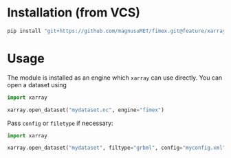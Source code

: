 # Installation (from VCS)

```sh
pip install "git+https://github.com/magnusuMET/fimex.git@feature/xarray#subdirectory=modules/xarray"
```

# Usage

The module is installed as an engine which `xarray` can use directly. You can open a dataset using
```python
import xarray

xarray.open_dataset("mydataset.nc", engine="fimex")
```

Pass `config` or `filetype` if necessary:
```python
import xarray

xarray.open_dataset("mydataset", filtype="grbml", config="myconfig.xml", engine="fimex")
```

